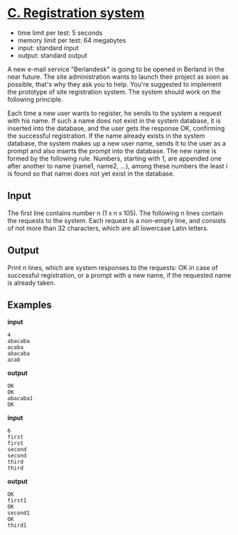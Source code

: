 # [C. Registration system](https://codeforces.com/problemset/problem/4/C)

-   time limit per test: 5 seconds
-   memory limit per test: 64 megabytes
-   input: standard input
-   output: standard output

A new e-mail service "Berlandesk" is going to be opened in Berland in the near future. The site administration wants to launch their project as soon as possible, that's why they ask you to help. You're suggested to implement the prototype of site registration system. The system should work on the following principle.

Each time a new user wants to register, he sends to the system a request with his name. If such a name does not exist in the system database, it is inserted into the database, and the user gets the response OK, confirming the successful registration. If the name already exists in the system database, the system makes up a new user name, sends it to the user as a prompt and also inserts the prompt into the database. The new name is formed by the following rule. Numbers, starting with 1, are appended one after another to name (name1, name2, ...), among these numbers the least i is found so that namei does not yet exist in the database.

## Input

The first line contains number n (1 ≤ n ≤ 105). The following n lines contain the requests to the system. Each request is a non-empty line, and consists of not more than 32 characters, which are all lowercase Latin letters.

## Output

Print n lines, which are system responses to the requests: OK in case of successful registration, or a prompt with a new name, if the requested name is already taken.

## Examples

**input**

```
4
abacaba
acaba
abacaba
acab
```

**output**

```
OK
OK
abacaba1
OK
```

**input**

```
6
first
first
second
second
third
third
```

**output**

```
OK
first1
OK
second1
OK
third1
```
